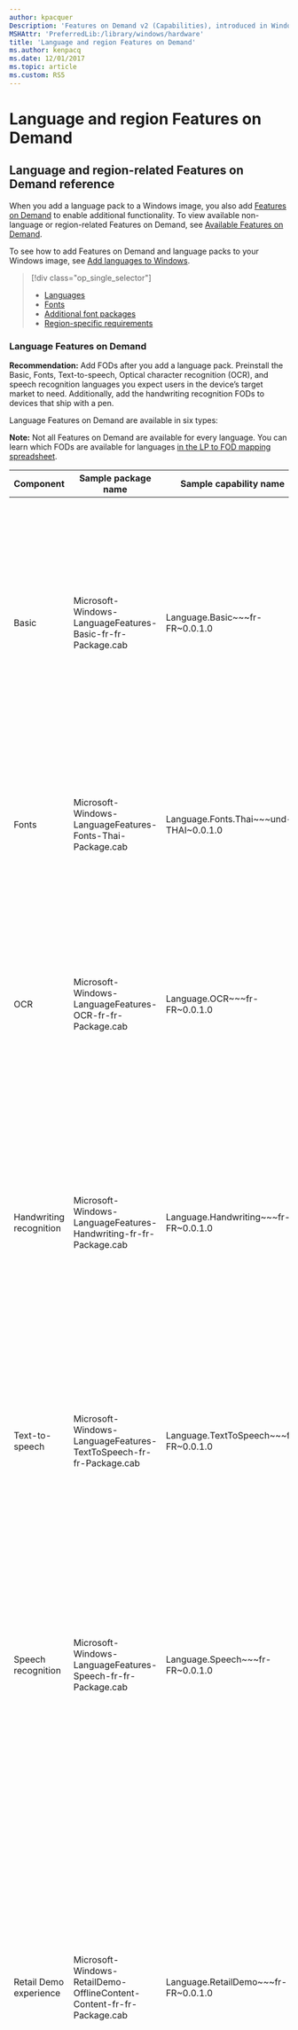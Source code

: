 ```yaml
---
author: kpacquer
Description: 'Features on Demand v2 (Capabilities), introduced in Windows 10, are Windows feature packages that can be added at any time. This topic covers language and region-related FODs.'
MSHAttr: 'PreferredLib:/library/windows/hardware'
title: 'Language and region Features on Demand'
ms.author: kenpacq
ms.date: 12/01/2017
ms.topic: article
ms.custom: RS5
---
```


# Language and region Features on Demand

## <span id="language_capabilities"></span> Language and region-related Features on Demand reference

When you add a language pack to a Windows image, you also add [Features on Demand](features-on-demand-v2--capabilities.md) to enable additional functionality. To view available non-language or region-related Features on Demand, see [Available Features on Demand](features-on-demand-non-language-fod.md).

To see how to add Features on Demand and language packs to your Windows image, see [Add languages to Windows](add-and-remove-language-packs-offline-using-dism.md).

> [!div class="op_single_selector"]
> - [Languages](#language-features-on-demand)
> - [Fonts](#fonts)
> - [Additional font packages](#Additional_fonts)
> - [Region-specific requirements](#Region_requirements)

### Language Features on Demand

**Recommendation:** Add FODs after you add a language pack. Preinstall the Basic, Fonts, Text-to-speech, Optical character recognition (OCR), and speech recognition languages you expect users in the device’s target market to need. Additionally, add the handwriting recognition FODs to devices that ship with a pen.

Language Features on Demand are available in six types:

**Note:** Not all Features on Demand are available for every language. You can learn which FODs are available for languages [in the LP to FOD mapping spreadsheet](http://download.microsoft.com/download/7/6/0/7600F9DC-C296-4CF8-B92A-2D85BAFBD5D2/Windows-10-1809-FOD-to-LP-Mapping-Table.xlsx).


| Component | Sample package name | Sample capability name  | Description |
| --------- | -----------         |                   ----- | ----------- |
| Basic     | Microsoft-Windows-LanguageFeatures-Basic-fr-fr-Package.cab | Language.Basic~\~\~fr-FR~0.0.1.0  | Spell checking, text prediction, word breaking, and hyphenation if available for the language.<br></br><p>You must add this component before adding any of the other language FODs. <br></br><p>**Recommendation:** Preinstall this package for each language that you've preinstalled in an image.|
| Fonts     | Microsoft-Windows-LanguageFeatures-Fonts-Thai-Package.cab | Language.Fonts.Thai~\~\~und-THAI~0.0.1.0 | Fonts.<br></br><p>**Note:** Some languages require a font pack. For example, th-TH requires the Thai font pack.<br></br><p>Check the [list of fonts](#fonts).  |
| OCR | Microsoft-Windows-LanguageFeatures-OCR-fr-fr-Package.cab | Language.OCR~\~\~fr-FR~0.0.1.0 |  Recognizes and outputs text in an image.<br></br><p>**Recommendation:** Preinstall this package for each language that you've preinstalled in an image.<br></br><p>**Dependencies**: The basic component of the same language. |
| Handwriting recognition | Microsoft-Windows-LanguageFeatures-Handwriting-fr-fr-Package.cab | Language.Handwriting~\~\~fr-FR~0.0.1.0  | Enables handwriting recognition for devices with pen input.<br></br><p>**Recommendation:** Preinstall for the device’s target language on any device with a touch- or pen-capable screen. <br></br><p>**Dependencies**: The basic component of the same language.|
| Text-to-speech | Microsoft-Windows-LanguageFeatures-TextToSpeech-fr-fr-Package.cab| Language.TextToSpeech~\~\~fr-FR~0.0.1.0  | Enables text to speech, used by Cortana and Narrator.<br></br><p>**Recommendation:** Preinstall this package for each language that you've preinstalled in an image.</p><p>**Dependencies**: The basic component of the same language.</p> |
| Speech recognition | Microsoft-Windows-LanguageFeatures-Speech-fr-fr-Package.cab | Language.Speech~\~\~fr-FR~0.0.1.0 |  Recognizes voice input, used by Cortana and Windows Speech Recognition.<br></br><p>**Recommendation:** Preinstall this package for each language that you've preinstalled in an image.</p><p>**Dependencies**: The basic and text-to-speech components of the same language. |
| Retail Demo experience | Microsoft-Windows-RetailDemo-OfflineContent-Content-fr-fr-Package.cab | Language.RetailDemo~\~\~fr-FR~0.0.1.0 | <p>[Retail Demo experience](https://docs.microsoft.com/en-us/windows-hardware/customize/desktop/retail-demo-experience#add-retail-demo-mode-including-language-packs-to-your-images).</p><p>**Recommendation:** Preinstall this package for each language where you'll be selling devices on a retail showroom. Consider also preloading retail demo mode apps and content. </p><p>**Dependencies**: The basic component of the same languageBasic, plus the base retail demo pack: Microsoft-Windows-RetailDemo-OfflineContent-Content-Package, and the English retail demo pack: Microsoft-Windows-RetailDemo-OfflineContent-Content-en-us-Package. </p>| 



### Fonts

When adding languages for some regions, you'll need to add fonts.

Font features on demand provide additional fonts used for particular writing systems and languages. These additional fonts are not required for the Windows to display a language. However, prior to Windows 10, most of these fonts were installed by default on every system, and some were used for user interface display. Customers using particular languages are likely to require the additional fonts related to that language for documents or for user interface strings in applications that run in those languages. The capability names use script identifiers; for example, “Deva” indicates Devanagari script, which is used for Hindi, Konkani and other languages.

**Recommendation:** If a PC will be sold to a certain region, install that region's font (For example, th-TH should be preinstalled on devices shipping to regions with Thai language).

| Region      | Description                            | Font capability required                              |
|-------------|----------------------------------------|-------------------------------------------------------|
| am-ET       | Amharic                                | Microsoft-Windows-LanguageFeatures-Fonts-Ethi-Package |
| ar-SA       | Arabic (Saudi Arabia)                  | Microsoft-Windows-LanguageFeatures-Fonts-Arab-Package |
| ar-SY       | Arabic (Syria)                         | Microsoft-Windows-LanguageFeatures-Fonts-Syrc-Package |
| as-IN       | Assamese                               | Microsoft-Windows-LanguageFeatures-Fonts-Beng-Package |
| bn-BD       | Bangla (Bangladesh)                    | Microsoft-Windows-LanguageFeatures-Fonts-Beng-Package |
| bn-IN       | Bangla (India)                         | Microsoft-Windows-LanguageFeatures-Fonts-Beng-Package |
| chr-Cher-US | Cherokee (Cherokee)                    | Microsoft-Windows-LanguageFeatures-Fonts-Cher-Package |
| fa-IR       | Persian                                | Microsoft-Windows-LanguageFeatures-Fonts-Arab-Package |
| gu-IN       | Gujarati                               | Microsoft-Windows-LanguageFeatures-Fonts-Gujr-Package |
| he-IL       | Hebrew                                 | Microsoft-Windows-LanguageFeatures-Fonts-Hebr-Package |
| hi-IN       | Hindi                                  | Microsoft-Windows-LanguageFeatures-Fonts-Deva-Package |
| ja-JP       | Japanese                               | Microsoft-Windows-LanguageFeatures-Fonts-Jpan-Package |
| km-KH       | Khmer                                  | Microsoft-Windows-LanguageFeatures-Fonts-Khmr-Package |
| kn-IN       | Kannada                                | Microsoft-Windows-LanguageFeatures-Fonts-Knda-Package |
| kok-IN      | Konkani                                | Microsoft-Windows-LanguageFeatures-Fonts-Deva-Package |
| ko-KR       | Korean                                 | Microsoft-Windows-LanguageFeatures-Fonts-Kore-Package |
| ku-Arab-IQ  | Central Kurdish (Arabic)               | Microsoft-Windows-LanguageFeatures-Fonts-Arab-Package |
| lo-LA       | Lao                                    | Microsoft-Windows-LanguageFeatures-Fonts-Laoo-Package |
| ml-IN       | Malayalam                              | Microsoft-Windows-LanguageFeatures-Fonts-Mlym-Package |
| mr-IN       | Marathi                                | Microsoft-Windows-LanguageFeatures-Fonts-Deva-Package |
| ne-NP       | Nepali                                 | Microsoft-Windows-LanguageFeatures-Fonts-Deva-Package |
| or-IN       | Odia                                   | Microsoft-Windows-LanguageFeatures-Fonts-Orya-Package |
| pa-Arab-PK  | Punjabi (Arabic)                       | Microsoft-Windows-LanguageFeatures-Fonts-Arab-Package |
| pa-IN       | Punjabi                                | Microsoft-Windows-LanguageFeatures-Fonts-Guru-Package |
| prs-AF      | Dari                                   | Microsoft-Windows-LanguageFeatures-Fonts-Arab-Package |
| sd-Arab-PK  | Sindhi (Arabic)                        | Microsoft-Windows-LanguageFeatures-Fonts-Arab-Package |
| si-LK       | Sinhala                                | Microsoft-Windows-LanguageFeatures-Fonts-Sinh-Package |
| syr-SY      | Syriac                                 | Microsoft-Windows-LanguageFeatures-Fonts-Syrc-Package |
| ta-IN       | Tamil                                  | Microsoft-Windows-LanguageFeatures-Fonts-Taml-Package |
| te-IN       | Telugu                                 | Microsoft-Windows-LanguageFeatures-Fonts-Telu-Package |
| th-TH       | Thai                                   | Microsoft-Windows-LanguageFeatures-Fonts-Thai-Package |
| ti-ET       | Tigrinya                               | Microsoft-Windows-LanguageFeatures-Fonts-Ethi-Package |
| ug-CN       | Uyghur                                 | Microsoft-Windows-LanguageFeatures-Fonts-Arab-Package |
| ur-PK       | Urdu                                   | Microsoft-Windows-LanguageFeatures-Fonts-Arab-Package |
| zh-CN       | Chinese (Simplified)                   | Microsoft-Windows-LanguageFeatures-Fonts-Hans-Package |
| zh-TW       | Chinese Traditional (Hong Kong, Macau and Taiwan)          | Microsoft-Windows-LanguageFeatures-Fonts-Hant-Package |

### <span id="Additional_fonts"></span><span id="additional_fonts"></span> Additional fonts available

These fonts are optional and not required for any region.

| Name      | Description  |
|----------|------------|
| Microsoft-Windows-LanguageFeatures-Fonts-PanEuropeanSupplementalFonts-Package | Pan-European Supplemental Fonts. Includes additional fonts: Arial Nova, Georgia Pro, Gill Sans Nova, Neue Haas Grotesk, Rockwell Nova, Verdana Pro. |

### <span id="Region_requirements"></span><span id="region_requirements"></span> Other region-specific requirements

| Region | Package                               | Description        | Recommendation                                                                                                     |
|--------|-------------------------------|--------------------------------------------------------|---------------------------------------------------------------------------------------------------------------------|---|
| zh-TW  | Microsoft-Windows-InternationalFeatures-Taiwan-Package\~31bf3856ad364e35\~amd64~~.cab  | Supplemental support for Taiwan date formatting requirements.  Package will be provided to customers located in Taiwan. | Preinstall only on devices shipping to the Taiwan market. Not installing this capability on devices causes any API calls to that use the Taiwan calendar to fail. |

Note that this feature is distributed as a .cab file on the Feature on Demand ISO. Use `DISM /add-package` to add it to your image. See [Add or remove packages offline with DISM](add-or-remove-packages-offline-using-dism.md) for more information.

### List of all language-related Features on Demand
[Download the list of all available language FODs](http://download.microsoft.com/download/7/6/0/7600F9DC-C296-4CF8-B92A-2D85BAFBD5D2/Windows-10-1809-FOD-to-LP-Mapping-Table.xlsx)

## <span id="related_topics"></span>Related topics

[Available Features on Demand](#features-on-demand-non-language-fod.md)

[Add Language Packs to Windows](add-language-packs-to-windows.md)

[DISM Capabilities Package Servicing Command-Line Options](dism-capabilities-package-servicing-command-line-options.md)
